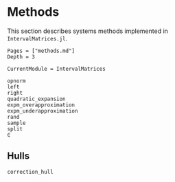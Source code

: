 # Methods

This section describes systems methods implemented in `IntervalMatrices.jl`.

```@contents
Pages = ["methods.md"]
Depth = 3
```

```@meta
CurrentModule = IntervalMatrices
```

```@docs
opnorm
left
right
quadratic_expansion
expm_overapproximation
expm_underapproximation
rand
sample
split
∈
```

## Hulls

```@docs
correction_hull
```
